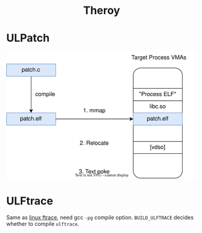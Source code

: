 <div align="center" markdown>

# Theroy

</div>

# ULPatch

![ulpatch](images/ulpatch.drawio.svg)


# ULFtrace

Same as [linux ftrace](https://www.kernel.org/doc/html/latest/trace/ftrace.html), need gcc `-pg` compile option.
`BUILD_ULFTRACE` decides whether to compile `ulftrace`.

